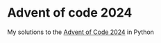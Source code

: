 # Advent of code 2024
My solutions to the [Advent of Code 2024](https://adventofcode.com/) in Python
